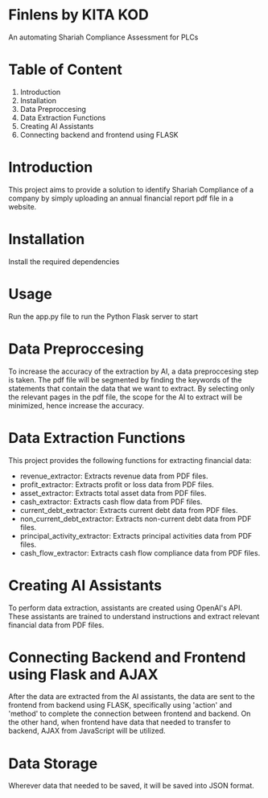 # Finlens by KITA KOD 

An automating Shariah Compliance Assessment for PLCs

# Table of Content
1) Introduction
2) Installation
3) Data Preproccesing
4) Data Extraction Functions
5) Creating AI Assistants
6) Connecting backend and frontend using FLASK


# Introduction
This project aims to provide a solution to identify Shariah Compliance of a company by simply uploading an annual financial report pdf file in a website. 

# Installation
Install the required dependencies

# Usage
Run the app.py file to run the Python Flask server to start

# Data Preproccesing
To increase the accuracy of the extraction by AI, a data preproccesing step is taken. The pdf file will be segmented by finding the keywords of the statements that contain the data that we want to extract. By selecting only the relevant pages in the pdf file, the scope for the AI to extract will be minimized, hence increase the accuracy.

# Data Extraction Functions
This project provides the following functions for extracting financial data:

- revenue_extractor: Extracts revenue data from PDF files.
- profit_extractor: Extracts profit or loss data from PDF files.
- asset_extractor: Extracts total asset data from PDF files.
- cash_extractor: Extracts cash flow data from PDF files.
- current_debt_extractor: Extracts current debt data from PDF files.
- non_current_debt_extractor: Extracts non-current debt data from PDF files.
- principal_activity_extractor: Extracts principal activities data from PDF files.
- cash_flow_extractor: Extracts cash flow compliance data from PDF files.
  
# Creating AI Assistants
To perform data extraction, assistants are created using OpenAI's API. These assistants are trained to understand instructions and extract relevant financial data from PDF files.

# Connecting Backend and Frontend using Flask and AJAX
After the data are extracted from the AI assistants, the data are sent to the frontend from backend using FLASK, specifically using 'action' and 'method' to complete the connection between frontend and backend. On the other hand, when frontend have data that needed to transfer to backend, AJAX from JavaScript will be utilized.

# Data Storage
Wherever data that needed to be saved, it will be saved into JSON format.




